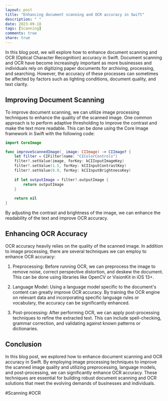 ```yaml
---
layout: post
title: "Enhancing document scanning and OCR accuracy in Swift"
description: " "
date: 2023-09-18
tags: [Scanning]
comments: true
share: true
---
```


In this blog post, we will explore how to enhance document scanning and OCR (Optical Character Recognition) accuracy in Swift. Document scanning and OCR have become increasingly important as more businesses and individuals rely on digitizing paper documents for archiving, processing, and searching. However, the accuracy of these processes can sometimes be affected by factors such as lighting conditions, document quality, and text clarity. 

## Improving Document Scanning

To improve document scanning, we can utilize image processing techniques to enhance the quality of the scanned image. One common approach is to perform adaptive thresholding to improve the contrast and make the text more readable. This can be done using the Core Image framework in Swift with the following code:

```swift
import CoreImage

func improveScannedImage(_ image: CIImage) -> CIImage? {
    let filter = CIFilter(name: "CIColorControls")
    filter?.setValue(image, forKey: kCIInputImageKey)
    filter?.setValue(1.5, forKey: kCIInputContrastKey)
    filter?.setValue(0.0, forKey: kCIInputBrightnessKey)
    
    if let outputImage = filter?.outputImage {
        return outputImage
    }
    
    return nil
}
```

By adjusting the contrast and brightness of the image, we can enhance the readability of the text and improve OCR accuracy.

## Enhancing OCR Accuracy

OCR accuracy heavily relies on the quality of the scanned image. In addition to image processing, there are several techniques we can employ to enhance OCR accuracy:

1. Preprocessing: Before running OCR, we can preprocess the image to remove noise, correct perspective distortion, and deskew the document. This can be done using libraries like OpenCV or VisionKit in iOS 13+.

2. Language Model: Using a language model specific to the document's content can greatly improve OCR accuracy. By training the OCR engine on relevant data and incorporating specific language rules or vocabulary, the accuracy can be significantly enhanced.

3. Post-processing: After performing OCR, we can apply post-processing techniques to refine the extracted text. This can include spell-checking, grammar correction, and validating against known patterns or dictionaries.

## Conclusion

In this blog post, we explored how to enhance document scanning and OCR accuracy in Swift. By employing image processing techniques to improve the scanned image quality and utilizing preprocessing, language models, and post-processing, we can significantly enhance OCR accuracy. These techniques are essential for building robust document scanning and OCR solutions that meet the evolving demands of businesses and individuals.

#Scanning #OCR